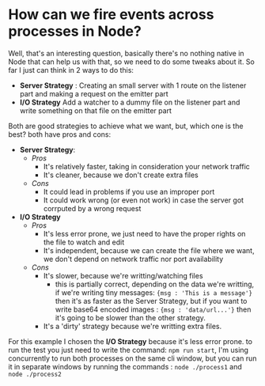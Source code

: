 # How can we fire events across processes in Node?

Well, that's an interesting question, basically there's no nothing native in Node that can help us with that, so we need to do some tweaks about it. So far I just can think in 2 ways to do this:
- **Server Strategy** : Creating an small server with 1 route on the listener part and making a request on the emitter part
- **I/O Strategy** Add a watcher to a dummy file on the listener part and write something on that file on the emitter part

Both are good strategies to achieve what we want, but, which one is the best? both have pros and cons:
- **Server Strategy**:
  - *Pros*
    - It's relatively faster, taking in consideration your network traffic
    - It's cleaner, because we don't create extra files
  - *Cons*
    - It could lead in problems if you use an improper port
    - It could work wrong (or even not work) in case the server got corrputed by a wrong request
- **I/O Strategy**
  - *Pros*
    - It's less error prone, we just need to have the proper rights on the file to watch and edit
    - It's independent, because we can create the file where we want, we don't depend on network traffic nor port availability
  - *Cons*
    - It's slower, because we're writting/watching files
      - this is partially correct, depending on the data we're writting, if we're writing tiny messages: `{msg : 'This is a message'}` then it's as faster as the Server Strategy, but if you want to write base64 encoded images : `{msg : 'data/url...'}` then it's going to be slower than the other strategy.
    - It's a 'dirty' strategy because we're writting extra files.

For this example I chosen the **I/O Strategy** because it's less error prone. to run the test you just need to write the command: `npm run start`, I'm using concurrently to run both processes on the same cli window, but you can run it in separate windows by running the commands : `node ./process1` and `node ./process2`
